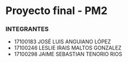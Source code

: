 # Proyecto final - PM2 

<h3> INTEGRANTES </h3>

- 17100183 JOSÉ LUIS ANGUIANO LÓPEZ 
- 17100246 LESLIE IRAIS MALTOS GONZALEZ 
- 17100298 JAIME SEBASTIAN TENORIO RIOS 
